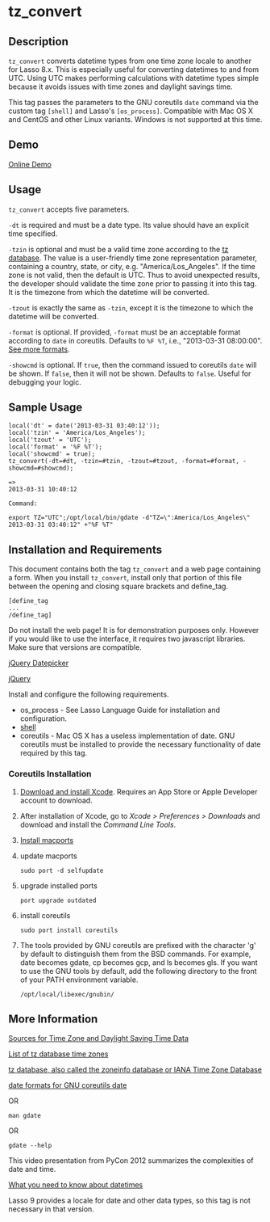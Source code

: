 tz_convert
==========

Description
-----------

`tz_convert` converts datetime types from one time zone locale to another for Lasso 8.x.  This is especially useful for converting datetimes to and from UTC.  Using UTC makes performing calculations with datetime types simple because it avoids issues with time zones and daylight savings time.

This tag passes the parameters to the GNU coreutils `date` command via the custom tag `[shell]` and Lasso's `[os_process]`.  Compatible with Mac OS X and CentOS and other Linux variants.  Windows is not supported at this time.

Demo
----
[Online Demo](http://www.stevepiercy.com/lasso_stuff/tz_convert.lasso)


Usage
-----

`tz_convert` accepts five parameters.

`-dt` is required and must be a date type.  Its value should have an explicit time specified.

`-tzin` is optional and must be a valid time zone according to the [tz database](http://www.twinsun.com/tz/tz-link.htm).  The value is a user-friendly time zone representation parameter, containing a country, state, or city, e.g. "America/Los_Angeles".  If the time zone is not valid, then the default is UTC.  Thus to avoid unexpected results, the developer should validate the time zone prior to passing it into this tag.  It is the timezone from which the datetime will be converted.

`-tzout` is exactly the same as `-tzin`, except it is the timezone to which the datetime will be converted.

`-format` is optional.  If provided, `-format` must be an acceptable format according to `date` in coreutils.  Defaults to `%F %T`, i.e., "2013-03-31 08:00:00".  [See more formats](http://www.gnu.org/software/coreutils/manual/coreutils.html#date-invocation).

`-showcmd` is optional.  If `true`, then the command issued to coreutils `date` will be shown.  If `false`, then it will not be shown.  Defaults to `false`.  Useful for debugging your logic.

Sample Usage
------------

    local('dt' = date('2013-03-31 03:40:12'));
    local('tzin' = 'America/Los_Angeles');
    local('tzout' = 'UTC');
    local('format' = '%F %T');
    local('showcmd' = true);
    tz_convert(-dt=#dt, -tzin=#tzin, -tzout=#tzout, -format=#format, -showcmd=#showcmd);

    =>
    2013-03-31 10:40:12
    
    Command:
    
    export TZ="UTC";/opt/local/bin/gdate -d"TZ=\":America/Los_Angeles\" 2013-03-31 03:40:12" +"%F %T"

Installation and Requirements
-----------------------------
This document contains both the tag `tz_convert` and a web page containing a form.  When you install `tz_convert`, install only that portion of this file between the opening and closing square brackets and define_tag.

    [define_tag
    ...
    /define_tag]

Do not install the web page!  It is for demonstration purposes only.  However if you would like to use the interface, it requires two javascript libraries.  Make sure that versions are compatible.

[jQuery Datepicker](http://keith-wood.name/datepick.html)

[jQuery](http://jquery.com/)

Install and configure the following requirements.

* os_process - See Lasso Language Guide for installation and configuration.
* [shell](http://www.lassosoft.com/tagSwap/detail/shell)
* coreutils - Mac OS X has a useless implementation of date.  GNU coreutils must be installed to provide the necessary functionality of date required by this tag.


### Coreutils Installation

1. [Download and install Xcode](https://developer.apple.com/xcode/).  Requires an App Store or Apple Developer account to download.
1. After installation of Xcode, go to *Xcode > Preferences > Downloads* and download and install the *Command Line Tools*.
1. [Install macports](http://www.macports.org/install.php)
1. update macports

    `sudo port -d selfupdate`
    
1. upgrade installed ports

    `port upgrade outdated`

1. install coreutils

    `sudo port install coreutils`
    
1. The tools provided by GNU coreutils are prefixed with the character 'g' by default to distinguish them from the BSD commands.  For example, date becomes gdate, cp becomes gcp, and ls becomes gls.  If you want to use the GNU tools by default, add the following directory to the front of your PATH environment variable.
    
    `/opt/local/libexec/gnubin/`
    
More Information
----------------
[Sources for Time Zone and Daylight Saving Time Data](http://www.twinsun.com/tz/tz-link.htm)

[List of tz database time zones](http://en.wikipedia.org/wiki/List_of_tz_database_time_zones)

[tz database, also called the zoneinfo database or IANA Time Zone Database](http://en.wikipedia.org/wiki/Tz_database)

[date formats for GNU coreutils date](http://www.gnu.org/software/coreutils/manual/coreutils.html#date-invocation)

OR

    man gdate

OR

    gdate --help

This video presentation from PyCon 2012 summarizes the complexities of date and time.

[What you need to know about datetimes](http://pyvideo.org/video/946/what-you-need-to-know-about-datetimes)

Lasso 9 provides a locale for date and other data types, so this tag is not necessary in that version.

